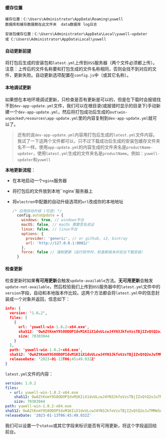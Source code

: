 #### 缓存位置

```
缓存位置：C:\Users\Administrator\AppData\Roaming\yuwell
数据库和缓存数据都在此文件夹  data数据库 log日志

安装包缓存位置：C:\Users\Administrator\AppData\Local\yuwell-updater
或 C:\Users\Administrator\AppData\Local\yuwell
```

#### 自动更新前提

将打包后生成的安装包和`latest.yml`上传到`OSS`服务器（两个文件必须都上传）。注意：上传后的文件名称要和打包生成的文件名称相同，否则会找不到对应的文件，更新失败。自动更新选项配置在`config.js`中（或其它名称）。

#### 本地调试更新

如果想在本地环境调试更新，只检查是否有更新是可以的，但是在下载时会报错找不到`dev-app-update.yml`文件，我们可以在根目录(或报错时显示的目录下)手动新建一个`dev-app-update.yml`，然后将打包成功后生成的`out\win-unpacked\resources\app-update.yml`里的内容复制到`dev-app-update.yml`就可以了。

> 还有的说`dev-app-update.yml`内容用打包后生成的`latest.yml`文件内容。我试了一下这两个文件都可以，只不过下载成功后生成的安装包缓存文件夹名不一样。使用`app-update.yml`的内容生成的文件夹名是`productName-updater`，使用`latest.yml`生成的文件夹名是`productName`。例如：`yuwell-updater`和`yuwell`

**本地更新流程**：

- 在本地启动一个`nginx`服务器

- 将打包后的文件放到本地``nginx`服务器上

- 将`electron`中配置的自动升级选项的`url`改成你的本地地址

  ```js
  /* 应用自动升级 (可选) */
    config.autoUpdate = {
      windows: true, // windows平台
      macOS: false, // macOs 需要签名验证
      linux: false, // linux平台
      options: {
        provider: 'generic', // or github, s3, bintray
        url: 'http://127.0.0.1:8082/'
      },
      force: false // 强制更新（运行软件时，检查新版本并后台下载安装）
    }
  ```

#### 检查更新

检查更新时如果**有可用更新**会触发`update-available`方法。**无可用更新**会触发`update-not-available`，然后校验我们上传到`OSS`服务器中的`latest.yml`文件中的`version`字段，自动和本地版本作比较。这两个方法都会将`latest.yml`中的信息封装成一个对象并返回，信息如下：

```json
info: {
  version: '1.0.2',
  files: [
    {
      url: 'yuwell-win-1.0.2-x64.exe',
      sha512: 'OwAZtKnmY9S8ODOPIdvM1KIiX1dvULcwJ4YN3JkfoVzsTBjIZvQtQ2oJuTMMm5ANAF6ACj6jaS1XpFLewmeRgA==',
      size: 70303044
    }
  ],
  path: 'yuwell-win-1.0.2-x64.exe',
  sha512: 'OwAZtKnmY9S8ODOPIdvM1KIiX1dvULcwJ4YN3JkfoVzsTBjIZvQtQ2oJuTMMm5ANAF6ACj6jaS1XpFLewmeRgA==',
  releaseDate: '2023-01-13T06:45:49.032Z'
}
```

`latest.yml`文件的内容：

```yaml
version: 1.0.2
files:
  - url: yuwell-win-1.0.2-x64.exe
    sha512: OwAZtKnmY9S8ODOPIdvM1KIiX1dvULcwJ4YN3JkfoVzsTBjIZvQtQ2oJuTMMm5ANAF6ACj6jaS1XpFLewmeRgA==
    size: 70303044
path: yuwell-win-1.0.2-x64.exe
sha512: OwAZtKnmY9S8ODOPIdvM1KIiX1dvULcwJ4YN3JkfoVzsTBjIZvQtQ2oJuTMMm5ANAF6ACj6jaS1XpFLewmeRgA==
releaseDate: '2023-01-13T06:45:49.032Z'
```

我们可以设置一个`status`或其它字段来标识是否有可用更新，将这个字段返回给前台。

